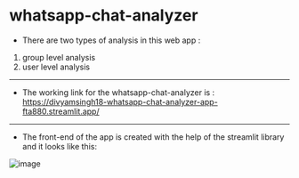 # whatsapp-chat-analyzer

- There are two types of analysis in this web app : 
1. group level analysis 
2. user level analysis

<hr>

- The working link for the whatsapp-chat-analyzer is : https://divyamsingh18-whatsapp-chat-analyzer-app-fta880.streamlit.app/

<hr>

- The front-end of the app is created with the help of the streamlit library and it looks like this:

![image](https://user-images.githubusercontent.com/64833579/205687718-007e1e62-f212-4c44-8a14-999fa14d260c.png)
